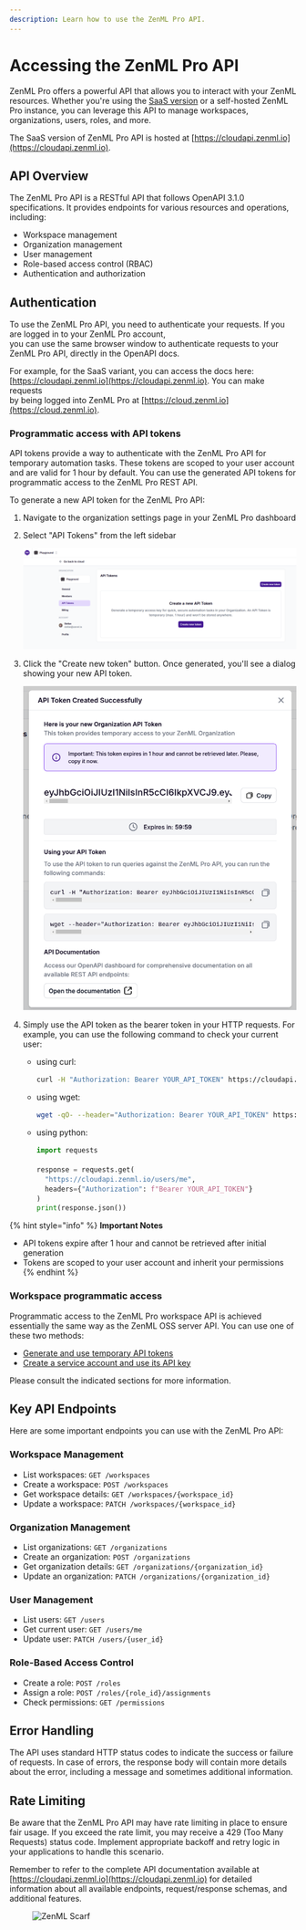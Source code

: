 ```yaml
---
description: Learn how to use the ZenML Pro API.
---
```


# Accessing the ZenML Pro API

ZenML Pro offers a powerful API that allows you to interact with your ZenML resources. Whether you're using the [SaaS version](https://cloud.zenml.io) or a self-hosted ZenML Pro instance, you can leverage this API to manage workspaces, organizations, users, roles, and more.

The SaaS version of ZenML Pro API is hosted at [https://cloudapi.zenml.io](https://cloudapi.zenml.io).

## API Overview

The ZenML Pro API is a RESTful API that follows OpenAPI 3.1.0 specifications. It provides endpoints for various resources and operations, including:

* Workspace management
* Organization management
* User management
* Role-based access control (RBAC)
* Authentication and authorization

## Authentication

To use the ZenML Pro API, you need to authenticate your requests. If you are logged in to your ZenML Pro account,\
you can use the same browser window to authenticate requests to your ZenML Pro API, directly in the OpenAPI docs.

For example, for the SaaS variant, you can access the docs here: [https://cloudapi.zenml.io](https://cloudapi.zenml.io). You can make requests\
by being logged into ZenML Pro at [https://cloud.zenml.io](https://cloud.zenml.io).

### Programmatic access with API tokens

API tokens provide a way to authenticate with the ZenML Pro API for temporary automation tasks. These tokens are scoped to your user account and are valid for 1 hour by default. You can use the generated API tokens for programmatic access to the ZenML Pro REST API.

To generate a new API token for the ZenML Pro API:

1. Navigate to the organization settings page in your ZenML Pro dashboard
2.  Select "API Tokens" from the left sidebar

    ![API Tokens](../../.gitbook/assets/zenml-pro-api-token-01.png)
3.  Click the "Create new token" button. Once generated, you'll see a dialog showing your new API token.

    ![API Tokens](../../.gitbook/assets/zenml-pro-api-token-02.png)
4. Simply use the API token as the bearer token in your HTTP requests. For example, you can use the following command to check your current user:
   *   using curl:

       ```bash
       curl -H "Authorization: Bearer YOUR_API_TOKEN" https://cloudapi.zenml.io/users/me
       ```
   *   using wget:

       ```bash
       wget -qO- --header="Authorization: Bearer YOUR_API_TOKEN" https://cloudapi.zenml.io/users/me
       ```
   *   using python:

       ```python
       import requests

       response = requests.get(
         "https://cloudapi.zenml.io/users/me",
         headers={"Authorization": f"Bearer YOUR_API_TOKEN"}
       )
       print(response.json())
       ```

{% hint style="info" %}
**Important Notes**

* API tokens expire after 1 hour and cannot be retrieved after initial generation
* Tokens are scoped to your user account and inherit your permissions
{% endhint %}

### Workspace programmatic access

Programmatic access to the ZenML Pro workspace API is achieved essentially the same way as the ZenML OSS server API. You can use one of these two methods:

* [Generate and use temporary API tokens](https://docs.zenml.io/reference/api-reference#using-a-short-lived-api-token)
* [Create a service account and use its API key](https://docs.zenml.io/reference/api-reference#using-a-service-account-and-an-api-key)

Please consult the indicated sections for more information.

## Key API Endpoints

Here are some important endpoints you can use with the ZenML Pro API:

### Workspace Management

* List workspaces: `GET /workspaces`
* Create a workspace: `POST /workspaces`
* Get workspace details: `GET /workspaces/{workspace_id}`
* Update a workspace: `PATCH /workspaces/{workspace_id}`

### Organization Management

* List organizations: `GET /organizations`
* Create an organization: `POST /organizations`
* Get organization details: `GET /organizations/{organization_id}`
* Update an organization: `PATCH /organizations/{organization_id}`

### User Management

* List users: `GET /users`
* Get current user: `GET /users/me`
* Update user: `PATCH /users/{user_id}`

### Role-Based Access Control

* Create a role: `POST /roles`
* Assign a role: `POST /roles/{role_id}/assignments`
* Check permissions: `GET /permissions`

## Error Handling

The API uses standard HTTP status codes to indicate the success or failure of requests. In case of errors, the response body will contain more details about the error, including a message and sometimes additional information.

## Rate Limiting

Be aware that the ZenML Pro API may have rate limiting in place to ensure fair usage. If you exceed the rate limit, you may receive a 429 (Too Many Requests) status code. Implement appropriate backoff and retry logic in your applications to handle this scenario.

Remember to refer to the complete API documentation available at [https://cloudapi.zenml.io](https://cloudapi.zenml.io) for detailed information about all available endpoints, request/response schemas, and additional features.

<figure><img src="https://static.scarf.sh/a.png?x-pxid=f0b4f458-0a54-4fcd-aa95-d5ee424815bc" alt="ZenML Scarf"><figcaption></figcaption></figure>
